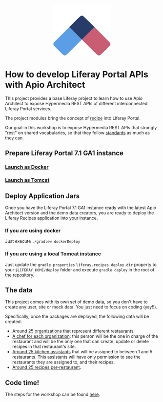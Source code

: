 <div align="center">
    <a href="https://github.com/liferay/com-liferay-apio-architect" target="blank"><img src="./images/logo.png"/></a>
</div>

# How to develop Liferay Portal APIs with Apio Architect

This project provides a base Liferay project to learn how to use Apio Architect to expose Hypermedia REST APIs of different interconnected Liferay Portal services.

The project modules bring the concept of [recipe](https://github.com/liferay-labs/apio-workshop/blob/master/liferay-recipes-service/service.xml#L7) into Liferay Portal.

Our goal in this workshop is to expose Hypermedia REST APIs that strongly "rest" on shared vocabularies, so that they follow [standards](https://schema.org/Recipe) as much as they can.

## Prepare Liferay Portal 7.1 GA1 instance

### [Launch as Docker](docs/1.1_launch_with_docker.markdown)

### [Launch as Tomcat](docs/1.2_launch_as_tomcat.markdown)

## Deploy Application Jars

Once you have the Liferay Portal 7.1 GA1 instance ready with the latest Apio Architect version and the demo data creators, you are ready to deploy the Liferay Recipes application into your instance.

### If you are using docker

Just execute `./gradlew dockerDeploy`

### If you are using a local Tomcat instance

Just update the `gradle.properties` `liferay.recipes.deploy.dir` property to your `$LIFERAY_HOME/deploy` folder and execute `gradle deploy` in the root of the repository.

## The data

This project comes with its own set of demo data, so you don't have to create any user, site or mock data. You just need to focus on coding (yay!!).

Specifically, once the packages are deployed, the following data will be created:

- Around [25 organizations](https://github.com/liferay-labs/apio-workshop/blob/master/liferay-recipes-demo/src/main/java/com/liferay/recipes/demo/internal/RecipesDemo.java#L346) that represent different restaurants.
- [A chef for each organization](https://github.com/liferay-labs/apio-workshop/blob/master/liferay-recipes-demo/src/main/java/com/liferay/recipes/demo/internal/RecipesDemo.java#L183): this person will be the one in charge of the restaurant and will be the only one that can create, update or delete recipes in that restaurant's site.
- [Around 25 kitchen assistants](https://github.com/liferay-labs/apio-workshop/blob/master/liferay-recipes-demo/src/main/java/com/liferay/recipes/demo/internal/RecipesDemo.java#L207) that will be assigned to between 1 and 5 restaurants. This assistants will have only permission to see the restaurants they are assigned to, and their recipes.
- [Around 25 recipes per-restaurant](https://github.com/liferay-labs/apio-workshop/blob/master/liferay-recipes-demo/src/main/java/com/liferay/recipes/demo/internal/RecipesDemo.java#L329).

## Code time!

The steps for the workshop can be found [here](docs/STEPS.markdown).